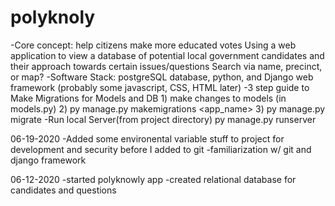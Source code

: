 # polyknoly 
-Core concept: help citizens make more educated votes
    Using a web application to view a database of potential local government candidates and their approach towards certain issues/questions
    Search via name, precinct, or map?
-Software Stack:
    postgreSQL database, python, and Django web framework (probably some javascript, CSS, HTML later)
-3 step guide to Make Migrations for Models and DB
	1) make changes to models (in models.py)
	2) py manage.py makemigrations <app_name>
	3) py manage.py migrate
-Run local Server(from project directory)
	py manage.py runserver

06-19-2020
-Added some environental variable stuff to project for development and security before I added to git
-familiarization w/ git and django framework

06-12-2020
-started polyknowly app
-created relational database for candidates and questions

